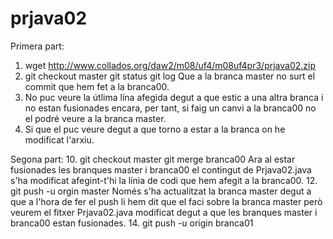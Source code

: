 # prjava02
Primera part:

1. wget http://www.collados.org/daw2/m08/uf4/m08uf4pr3/prjava02.zip
5. git checkout master 
  git status
  git log
  Que a la branca master no surt el commit que hem fet a la branca00.
6. No puc veure la útlima lína afegida degut a que estic a una altra branca i no estan fusionades encara, per tant, si faig un canvi a la branca00 no el podré veure a la branca master.
7. Si que el puc veure degut a que torno a estar a la branca on he modificat l'arxiu.
  
Segona part:
10. git checkout master
    git merge branca00
    Ara al estar fusionades les branques master i branca00 el contingut de Prjava02.java s'ha modificat afegint-t'hi la línia de codi que hem afegit a la branca00.
12. git push -u orgin master
    Només s'ha actualitzat la branca master degut a que a l'hora de fer el push li hem dit que el faci sobre la branca master però veurem el fitxer Prjava02.java modificat degut a que les branques master i branca00 estan fusionades.
14. git push -u origin branca01
